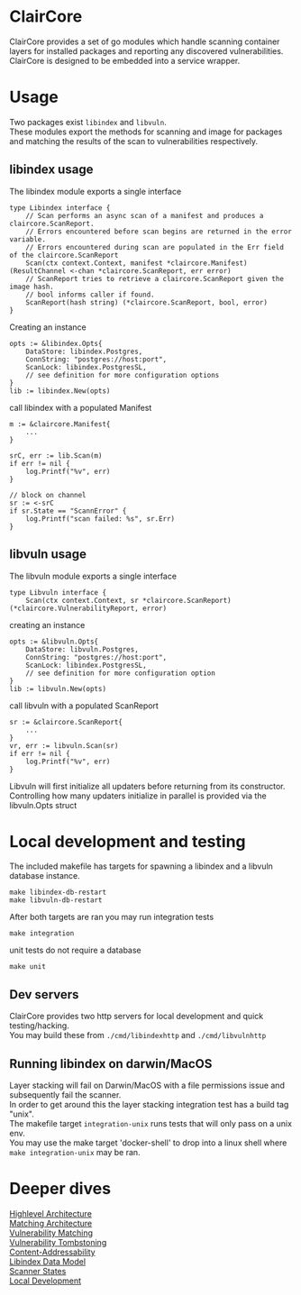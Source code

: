 # ClairCore

ClairCore provides a set of go modules which handle scanning container layers for installed packages and reporting any discovered vulnerabilities.  
ClairCore is designed to be embedded into a service wrapper.  

# Usage

Two packages exist `libindex` and `libvuln`.  
These modules export the methods for scanning and image for packages and matching the results of the scan to vulnerabilities respectively.   

## libindex usage

The libindex module exports a single interface  
```
type Libindex interface {
	// Scan performs an async scan of a manifest and produces a claircore.ScanReport.
	// Errors encountered before scan begins are returned in the error variable.
	// Errors encountered during scan are populated in the Err field of the claircore.ScanReport
	Scan(ctx context.Context, manifest *claircore.Manifest) (ResultChannel <-chan *claircore.ScanReport, err error)
	// ScanReport tries to retrieve a claircore.ScanReport given the image hash.
	// bool informs caller if found.
	ScanReport(hash string) (*claircore.ScanReport, bool, error)
}
```
Creating an instance  
```
opts := &libindex.Opts{
    DataStore: libindex.Postgres,
    ConnString: "postgres://host:port",
    ScanLock: libindex.PostgresSL,
    // see definition for more configuration options
}
lib := libindex.New(opts)
``` 
call libindex with a populated Manifest  
```
m := &claircore.Manifest{
    ...
}

srC, err := lib.Scan(m)
if err != nil {
    log.Printf("%v", err)
}

// block on channel
sr := <-srC
if sr.State == "ScannError" {
    log.Printf("scan failed: %s", sr.Err)
}
```

## libvuln usage

The libvuln module exports a single interface  
```
type Libvuln interface {
	Scan(ctx context.Context, sr *claircore.ScanReport) (*claircore.VulnerabilityReport, error)

```
creating an instance  
```
opts := &libvuln.Opts{
    DataStore: libvuln.Postgres,
    ConnString: "postgres://host:port",
    ScanLock: libindex.PostgresSL,
    // see definition for more configuration option
}
lib := libvuln.New(opts)
```
call libvuln with a populated ScanReport  
```
sr := &claircore.ScanReport{
    ...
}
vr, err := libvuln.Scan(sr)
if err != nil {
    log.Printf("%v", err)
}
```

Libvuln will first initialize all updaters before returning from its constructor.  
Controlling how many updaters initialize in parallel is provided via the libvuln.Opts struct  

# Local development and testing

The included makefile has targets for spawning a libindex and a libvuln database instance.  
```
make libindex-db-restart
make libvuln-db-restart
```

After both targets are ran you may run integration tests  
```
make integration
```

unit tests do not require a database  
```
make unit
```

## Dev servers

ClairCore provides two http servers for local development and quick testing/hacking.  
You may build these from `./cmd/libindexhttp` and `./cmd/libvulnhttp`  

## Running libindex on darwin/MacOS

Layer stacking will fail on Darwin/MacOS with a file permissions issue and subsequently fail the scanner.   
In order to get around this the layer stacking integration test has a build tag "unix".  
The makefile target `integration-unix` runs tests that will only pass on a unix env.   
You may use the make target 'docker-shell' to drop into a linux shell where `make integration-unix` may be ran.  

# Deeper dives

[Highlevel Architecture](./docs/highlevel_arch.md)  
[Matching Architecture](./docs/matching_arch.md)  
[Vulnerability Matching](./docs/matching_vulns.md)  
[Vulnerability Tombstoning](./docs/tombstoning.md)  
[Content-Addressability](./docs/content_addressability.md)  
[Libindex Data Model](./docs/scanner_data_model.md)  
[Scanner States](./docs/scanner_states.md)  
[Local Development](./docs/local-dev.md)  
